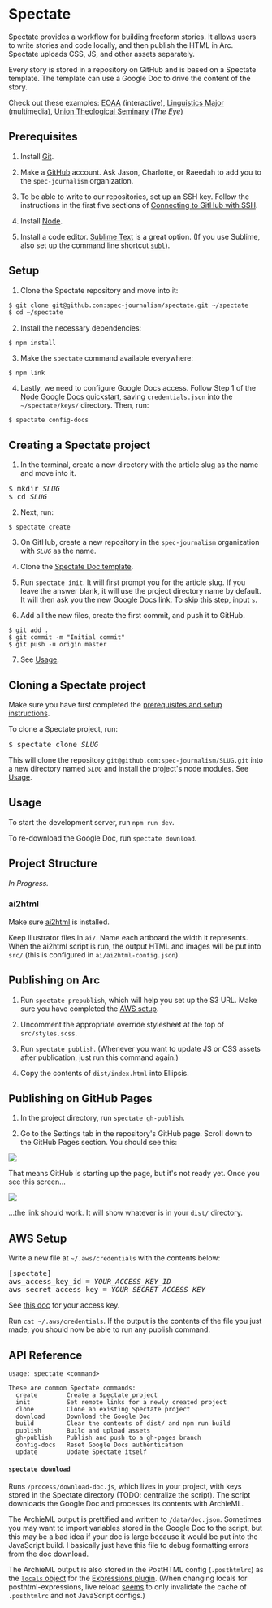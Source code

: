 # Spectate

Spectate provides a workflow for building freeform stories. It allows users to write stories and code locally, and then publish the HTML in Arc. Spectate uploads CSS, JS, and other assets separately.

Every story is stored in a repository on GitHub and is based on a Spectate template. The template can use a Google Doc to drive the content of the story.

Check out these examples: [EOAA](https://www.columbiaspectator.com/eye-lead/2019/11/15/students-and-faculty-say-gender-based-harassment-and-discrimination-at-columbia-is-systemic-why-are-they-turning-away-from-the-system-built-to-address-it/) (interactive), [Linguistics Major](https://github.com/spec-journalism/linguistics-major) (multimedia), [Union Theological Seminary](https://github.com/spec-journalism/uts) (_The Eye_)

## Prerequisites

1. Install [Git](https://git-scm.com/book/en/v2/Getting-Started-Installing-Git).

2. Make a [GitHub](https://github.com) account. Ask Jason, Charlotte, or Raeedah to add you to the `spec-journalism` organization.

3. To be able to write to our repositories, set up an SSH key. Follow the instructions in the first five sections of [Connecting to GitHub with SSH](https://help.github.com/en/articles/connecting-to-github-with-ssh).

4. Install [Node](https://nodejs.org/en/).

5. Install a code editor. [Sublime Text](https://www.sublimetext.com) is a great option. (If you use Sublime, also set up the command line shortcut [`subl`](https://www.sublimetext.com/docs/3/osx_command_line.html)).

## Setup

1. Clone the Spectate repository and move into it:
```sh
$ git clone git@github.com:spec-journalism/spectate.git ~/spectate
$ cd ~/spectate
```

2. Install the necessary dependencies:
```
$ npm install
```

3. Make the `spectate` command available everywhere:
```
$ npm link
```

4. Lastly, we need to configure Google Docs access. Follow Step 1 of the [Node Google Docs quickstart](https://developers.google.com/docs/api/quickstart/nodejs), saving `credentials.json` into the `~/spectate/keys/` directory. Then, run:
```
$ spectate config-docs
```

## Creating a Spectate project

1. In the terminal, create a new directory with the article slug as the name and move into it.
<pre>
$ mkdir <var>SLUG</var>
$ cd <var>SLUG</var>
</pre>

2. Next, run:
```
$ spectate create
```

3. On GitHub, create a new repository in the `spec-journalism` organization with _`SLUG`_ as the name.

4. Clone the [Spectate Doc template](https://docs.google.com/document/d/1JV2fVhKWMo1MHIJqL3oq10mRSOrWPO_iRnRkmD92N5g/edit).

5. Run `spectate init`. It will first prompt you for the article slug. If you leave the answer blank, it will use the project directory name by default. It will then ask you the new Google Docs link. To skip this step, input `s`.

6. Add all the new files, create the first commit, and push it to GitHub.
```
$ git add .
$ git commit -m "Initial commit"
$ git push -u origin master
```

7. See [Usage](#usage).

## Cloning a Spectate project

Make sure you have first completed the [prerequisites and setup instructions](#prerequisites).

To clone a Spectate project, run:
<pre>
$ spectate clone <var>SLUG</var>
</pre>
This will clone the repository `git@github.com:spec-journalism/SLUG.git` into a new directory named _`SLUG`_ and install the project's node modules. See [Usage](#usage).

## Usage

To start the development server, run `npm run dev`.

To re-download the Google Doc, run `spectate download`.

## Project Structure

_In Progress._

### ai2html

Make sure [ai2html](http://ai2html.org/) is installed.

Keep Illustrator files in `ai/`. Name each artboard the width it represents. When the ai2html script is run, the output HTML and images will be put into `src/` (this is configured in `ai/ai2html-config.json`).

## Publishing on Arc

1. Run `spectate prepublish`, which will help you set up the S3 URL. Make sure you have completed the [AWS setup](#aws-setup).

2. Uncomment the appropriate override stylesheet at the top of `src/styles.scss`.

3. Run `spectate publish`. (Whenever you want to update JS or CSS assets after publication, just run this command again.)

4. Copy the contents of `dist/index.html` into Ellipsis.

## Publishing on GitHub Pages

1. In the project directory, run `spectate gh-publish`.

2. Go to the Settings tab in the repository's GitHub page. Scroll down to the GitHub Pages section. You should see this:

![](https://i.imgur.com/uNZsD8V.png)

That means GitHub is starting up the page, but it's not ready yet. Once you see this screen…

![](https://i.imgur.com/ZxcH7ES.png)

…the link should work. It will show whatever is in your `dist/` directory.

## AWS Setup

Write a new file at `~/.aws/credentials` with the contents below:
<pre>
[spectate]
aws_access_key_id = <var>YOUR_ACCESS_KEY_ID</var>
aws_secret_access_key = <var>YOUR_SECRET_ACCESS_KEY</var>
</pre>
See [this doc](https://docs.google.com/document/u/1/d/1C6WPRpabD6YXjQK3VnvjGy02fgxaARHbJTirm3Rzf8I/edit) for your access key.

Run `cat ~/.aws/credentials`. If the output is the contents of the file you just made, you should now be able to run any publish command.

## API Reference

```
usage: spectate <command>

These are common Spectate commands:
  create        Create a Spectate project
  init          Set remote links for a newly created project
  clone         Clone an existing Spectate project
  download      Download the Google Doc
  build         Clear the contents of dist/ and npm run build
  publish       Build and upload assets
  gh-publish    Publish and push to a gh-pages branch
  config-docs   Reset Google Docs authentication
  update        Update Spectate itself
```

#### `spectate download`

Runs `/process/download-doc.js`, which lives in your project, with keys stored in the Spectate directory (TODO: centralize the script). The script downloads the Google Doc and processes its contents with ArchieML.

The ArchieML output is prettified and written to `/data/doc.json`. Sometimes you may want to import variables stored in the Google Doc to the script, but this may be a bad idea if your doc is large because it would be put into the JavaScript build. I basically just have this file to debug formatting errors from the doc download.

The ArchieML output is also stored in the PostHTML config (`.posthtmlrc`) as the [`locals` object](https://github.com/posthtml/posthtml-expressions#options) for the [Expressions plugin](https://github.com/posthtml/posthtml-expressions). (When changing locals for posthtml-expressions, live reload [seems](https://github.com/parcel-bundler/parcel/issues/2317) to only invalidate the cache of `.posthtmlrc` and not JavaScript configs.)
